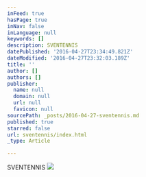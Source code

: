 ```yaml
---
inFeed: true
hasPage: true
inNav: false
inLanguage: null
keywords: []
description: SVENTENNIS
datePublished: '2016-04-27T23:34:49.821Z'
dateModified: '2016-04-27T23:32:03.189Z'
title: ''
author: []
authors: []
publisher:
  name: null
  domain: null
  url: null
  favicon: null
sourcePath: _posts/2016-04-27-sventennis.md
published: true
starred: false
url: sventennis/index.html
_type: Article

---
```

SVENTENNIS
![](https://the-grid-user-content.s3-us-west-2.amazonaws.com/80ad65de-a29f-4bb6-b0ab-ac5997aa9a3d.jpg)